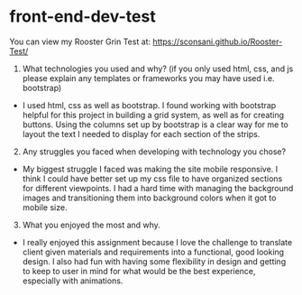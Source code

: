 # front-end-dev-test

You can view my Rooster Grin Test at: https://sconsani.github.io/Rooster-Test/

  1. What technologies you used and why? (if you only used html, css, and js please explain any templates or frameworks you may have used i.e. bootstrap)
  - I used html, css as well as bootstrap. I found working with bootstrap helpful for this project in building a grid system, as well as for creating buttons. Using the columns set up by bootstrap is a clear way for me to layout the text I needed to display for each section of the strips. 

  2. Any struggles you faced when developing with technology you chose?
  - My biggest struggle I faced was making the site mobile responsive. I think I could have better set up my css file to have organized sections for different viewpoints. I had a hard time with managing the background images and transitioning them into background colors when it got to mobile size.

  3. What you enjoyed the most and why.
  - I really enjoyed this assignment because I love the challenge to translate client given materials and requirements into a functional, good looking design. I also had fun with having some flexibility in design and getting to keep to user in mind for what would be the best experience, especially with animations. 



